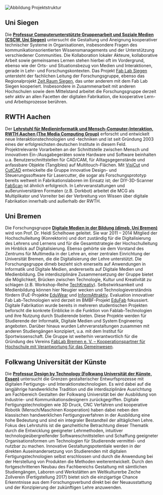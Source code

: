 ![Abbildung Projektstruktur](/images/fab101.jpg)

## Uni Siegen
Die **[Professur Computerunterstützte Gruppenarbeit und Soziale Medien (CSCW, Uni Siegen)](http://www.cscw.uni-siegen.de/)** untersucht die Gestaltung und Aneignung kooperativer technischer Systeme in Organisationen, insbesondere Fragen des kommunikationsorientierten Wissensmanagements und der Unterstützung verschiedener Communities. Die Kollaboration lokaler Akteure, kollaborative Arbeit sowie gemeinsames Lernen stehen hierbei oft im Vordergrund, ebenso wie der Orts- und Situationsbezug von Medien und Interaktionen, gerade in Lehr- und Forschungskontexten. Das Projekt [Fab Lab Siegen](http://fablab-siegen.de/) untersteht der fachlichen Leitung der Forschungsgruppe, ebenso das Regionalprojekt [Zeit.Raum Siegen](http://zeitraum-siegen.de/), das unter anderem mit dem Fab Lab Siegen kooperiert. Insbesondere in Zusammenarbeit mit anderen Hochschulen sowie dem Mittelstand arbeitet die Forschungsgruppe derzeit sehr aktiv an allen Facetten der digitalen Fabrikation, die kooperative Lern- und Arbeitsprozesse berühren.   

## RWTH Aachen

Der **[Lehrstuhl für Medieninformatik und Mensch-Computer-Interaktion, RWTH Aachen (The Media Computing Group)](https://hci.rwth-aachen.de/)** erforscht und entwickelt neue Interaktionstechnologien und -techniken und ist seit Gründung 2003 eines der erfolgreichsten deutschen Institute in diesem Feld. Projektrelevante Vorarbeiten an der Schnittstelle zwischen Mensch und innovativen Ein-/Ausgabegeräten sowie Hardware und Software beinhalten u.a. Benutzerschnittstellen für CAD/CAM, für Alltagsgegenstände und anfassbare Objekte (Tangibles) auf Multitouch-Flächen. Mit [VisiCut](http://hci.rwth-aachen.de/visicut) und [CutCAD](https://hci.rwth-aachen.de/cutcad) entwickelte die Gruppe innovative Design- und Steuerungssoftware für Lasercutter, die sogar als Forschungsprototyp bereits weltweit in Fabrikationslaboren im Einsatz ist; der DIY-3D-Scanner [FabScan](https://hci.rwth-aachen.de/fabscan) ist ähnlich erfolgreich. In Lehrveranstaltungen und außeruniversitären Formaten (z.B. Dorkbot) arbeitet die MCG als Multiplikator und Vorreiter bei der Verbreitung von Wissen über digitale Fabrikation innerhalb und außerhalb der RWTH. 

## Uni Bremen
 
Die Forschungsgruppe **[Digitale Medien in der Bildung (dimeb, Uni Bremen)](http://www.dimeb.de/)** wird von Prof. Dr. Heidi Schelhowe geleitet. Sie war 2011 – 2014 Mitglied der Hochschulleitung (Konrektorin) und dort zuständig für die Digitalisierung des Lehrens und Lernens und für die Gesamtstrategie der Hochschulleitung im Hinblick auf Digitalisierung. Ebenso gehörte sie dem Vorstand des Zentrums für Multimedia in der Lehre an, einer zentralen Einrichtung der Universität Bremen, die die Digitalisierung der Lehre unterstützt. Die Forschungsgruppe dimeb bezieht sich einerseits auf Anwendungen in Informatik und Digitale Medien, andererseits auf Digitale Medien und Medienbildung. Die interdisziplinäre Zusammensetzung der Gruppe bietet die Möglichkeit, Brücken zwischen Technologie, Kultur und Kreativität zu schlagen (z.B. Workshop-Reihe [TechKreativ](www.techkreativ.de)). Selbstwirksamkeit und Medienbildung können hier Neugier wecken und Technologieverständnis fördern (FuE-Projekte  [EduWear](http://dimeb.informatik.uni-bremen.de/eduwear/about-2/) und [InformAttraktiv](http://dimeb.informatik.uni-bremen.de/informattraktiv/). Evaluation innovativer Fab Lab-Technologien wird derzeit im BMBF-Projekt [EduFab](http://dimeb.informatik.uni-bremen.de/edufab/) fokussiert. Digitale Fabrikation wurde bereits in mehreren studentischen Projekten beforscht die konkrete Einblicke in die Funktion von Fablab-Technologien und ihre Nutzung durch Studierende bieten. Diese Projekte werden für Studierende der Informatik, Digitale Medien und System Engineering angeboten. Darüber hinaus wurden Lehrveranstaltungen zusammen mit anderen Studiengängen konzipiert, u.a. mit dem Institut für Sportwissenschaft. Die Gruppe ist weiterhin verantwortlich für die Gründung des Vereins [FabLab Bremen e. V. – Kooperationspartner für Hochschule mit Verantwortung für das Gemeinwesen](http://www.fablab-bremen.org).

## Folkwang Universität der Künste
 
Die **[Professur Design by Technology (Folkwang Universität der Künste, Essen)](http://www.folkwang-uni.de/nc/de/home/gestaltung/lehrende/profil/?mehr=1&detaildozent=797&cHash=7f1f4004d8b967baeecfd487ada644a2)** untersucht die Grenzen gestalterischer Entwurfsprozesse mit digitalen Fertigungs- und Interaktionstechnologien. Es wird dabei auf die langjährige handwerkliche Tradition und die interdisziplinäre Ausrichtung am Fachbereich Gestalten der Folkwang Universität bei der Ausbildung von Industrie- und Kommunikationsdesignern zurückgegriffen. Digitale Fertigungstechnologien wie 3D Druck, CNC Verfahren und kooperative Robotik (Mensch/Maschinen Kooperation) haben dabei neben den klassischen handwerklichen Fertigungsverfahren in der Ausbildung eine hohe Bedeutung und sind ein integraler Bestandteil der alltäglichen Lehre. Fokus des Lehrstuhls ist die ganzheitliche Betrachtung dieser Thematik durch die Entwicklung geeigneter Lehrmethoden, intuitiver technologieübergreifender Softwareschnittstellen und Schaffung geeigneter Organisationsformen um Technologien für Studierende vermittel- und nutzbar zu machen. Innovative Gestaltungspotentiale werden in der direkten Auseinandersetzung von Studierenden mit digitalen Fertigungstechnologien selbst erschlossen und durch die Anwendung bei der Herstellung von Produkten die Methoden weiterentwickelt. Durch den fortgeschrittenen Neubau des Fachbereichs Gestaltung mit sämtlichen Studiengängen, Laboren und Werkstätten am Weltkulturerbe Zeche Zollverein (Fertigstellung 2017) bietet sich die einzigartige Chance Erkenntnisse aus dem Forschungsverbund direkt bei der Neuausstattung und der Konzipierung der zukünftigen Lehre anzuwenden.
